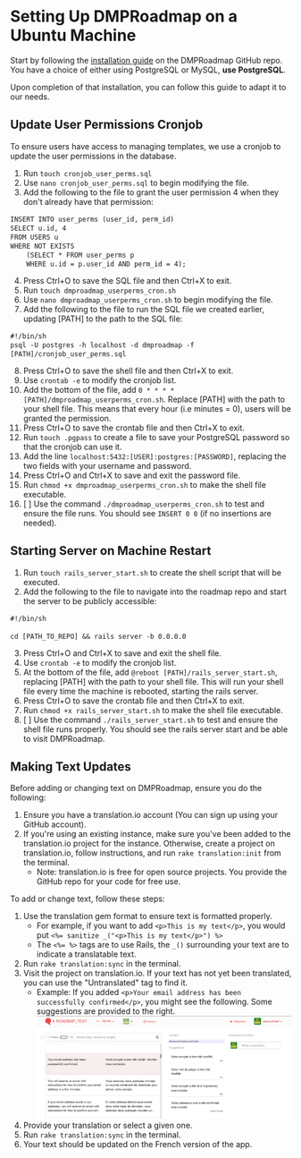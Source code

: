 # Setting Up DMPRoadmap on a Ubuntu Machine

Start by following the [installation guide](https://github.com/DMPRoadmap/roadmap/wiki/Installation) on the DMPRoadmap GitHub repo. You have a choice of either using PostgreSQL or MySQL, **use PostgreSQL**.

Upon completion of that installation, you can follow this guide to adapt it to our needs.

## Update User Permissions Cronjob

To ensure users have access to managing templates, we use a cronjob to update the user permissions in the database.

1. Run `touch cronjob_user_perms.sql`
2. Use `nano cronjob_user_perms.sql` to begin modifying the file.
3. Add the following to the file to grant the user permission 4 when they don't already have that permission: 
```
INSERT INTO user_perms (user_id, perm_id)
SELECT u.id, 4
FROM USERS u 
WHERE NOT EXISTS 
    (SELECT * FROM user_perms p 
    WHERE u.id = p.user_id AND perm_id = 4);
```
4. Press Ctrl+O to save the SQL file and then Ctrl+X to exit.
5. Run `touch dmproadmap_userperms_cron.sh`
6. Use `nano dmproadmap_userperms_cron.sh` to begin modifying the file.
7. Add the following to the file to run the SQL file we created earlier, updating [PATH] to the path to the SQL file: 
```
#!/bin/sh
psql -U postgres -h localhost -d dmproadmap -f [PATH]/cronjob_user_perms.sql
```
8. Press Ctrl+O to save the shell file and then Ctrl+X to exit.
9. Use `crontab -e` to modify the cronjob list.
10. Add the bottom of the file, add `0 * * * * [PATH]/dmproadmap_userperms_cron.sh`. Replace [PATH] with the path to your shell file. This means that every hour (i.e minutes = 0), users will be granted the permission.
11. Press Ctrl+O to save the crontab file and then Ctrl+X to exit.
12. Run `touch .pgpass` to create a file to save your PostgreSQL password so that the cronjob can use it.
13. Add the line `localhost:5432:[USER]:postgres:[PASSWORD]`, replacing the two fields with your username and password.
14. Press Ctrl+O and Ctrl+X to save and exit the password file.
15. Run `chmod +x dmproadmap_userperms_cron.sh` to make the shell file executable.
16. [ ] Use the command `./dmproadmap_userperms_cron.sh` to test and ensure the file runs. You should see `INSERT 0 0` (if no insertions are needed).

## Starting Server on Machine Restart
1. Run `touch rails_server_start.sh` to create the shell script that will be executed.
2. Add the following to the file to navigate into the roadmap repo and start the server to be publicly accessible:
```
#!/bin/sh

cd [PATH_TO_REPO] && rails server -b 0.0.0.0
```
3. Press Ctrl+O and Ctrl+X to save and exit the shell file.
4. Use `crontab -e` to modify the cronjob list.
5. At the bottom of the file, add `@reboot [PATH]/rails_server_start.sh`, replacing [PATH] with the path to your shell file. This will run your shell file every time the machine is rebooted, starting the rails server.
6. Press Ctrl+O to save the crontab file and then Ctrl+X to exit.
7. Run `chmod +x rails_server_start.sh` to make the shell file executable.
8. [ ] Use the command `./rails_server_start.sh` to test and ensure the shell file runs properly. You should see the rails server start and be able to visit DMPRoadmap.

## Making Text Updates
Before adding or changing text on DMPRoadmap, ensure you do the following:
1. Ensure you have a translation.io account (You can sign up using your GitHub account).
2. If you're using an existing instance, make sure you've been added to the translation.io project for the instance. Otherwise, create a project on translation.io, follow instructions, and run `rake translation:init` from the terminal.
    * Note: translation.io is free for open source projects. You provide the GitHub repo for your code for free use.

To add or change text, follow these steps:
1. Use the translation gem format to ensure text is formatted properly.
    * For example, if you want to add `<p>This is my text</p>`, you would put `<%= sanitize _("<p>This is my text</p>") %>`
    * The `<%= %>` tags are to use Rails, the `_()` surrounding your text are to indicate a translatable text.
2. Run `rake translation:sync` in the terminal.
3. Visit the project on translation.io. If your text has not yet been translated, you can use the "Untranslated" tag to find it.
    * Example: If you added `<p>Your email address has been successfully confirmed</p>`, you might see the following. Some suggestions are provided to the right.
![translation.io screenshot](./translationio_screenshot.png)
4. Provide your translation or select a given one.
5. Run `rake translation:sync` in the terminal.
6. Your text should be updated on the French version of the app.